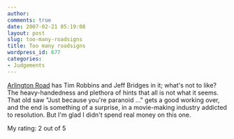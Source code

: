 ```yaml
---
author:
comments: true
date: 2007-02-21 05:19:08
layout: post
slug: too-many-roadsigns
title: Too many roadsigns
wordpress_id: 677
categories:
- Judgements
---
```


[Arlington Road](http://imdb.com/title/tt0137363/?fr=c2l0ZT1kZnx0dD0xfGZiPXV8cG49MHxrdz0xfHE9YXJsaW5ndG9uIHJvYWR8ZnQ9MXxteD0yMHxsbT01MDB8Y289MXxzYz0xfGh0bWw9MXxubT0x;fc=1;ft=21;fm=1) has Tim Robbins and Jeff Bridges in it; what's not to like? The heavy-handedness and plethora of hints that all is not what it seems. That old saw "Just because you're paranoid ..." gets a good working over, and the end is something of a surprise, in a movie-making industry addicted to resolution. But I'm glad I didn't spend real money on this one. 

My rating: 2 out of 5

